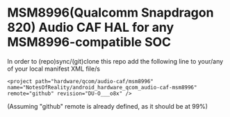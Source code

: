 # MSM8996(Qualcomm Snapdragon 820) Audio CAF HAL for any MSM8996-compatible SOC

In order to (repo)sync/(git)clone this repo add the following line to your/any of your local manifest XML file/s

```
<project path="hardware/qcom/audio-caf/msm8996" name="NotesOfReality/android_hardware_qcom_audio-caf-msm8996" remote="github" revision="DU-O___o8x" />
```


(Assuming "github" remote is already defined, as it should be at 99%)
